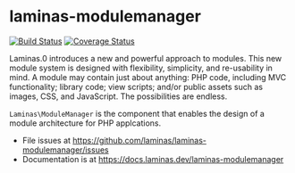 # laminas-modulemanager

[![Build Status](https://travis-ci.org/laminas/laminas-modulemanager.svg?branch=master)](https://travis-ci.org/laminas/laminas-modulemanager)
[![Coverage Status](https://coveralls.io/repos/github/laminas/laminas-modulemanager/badge.svg?branch=master)](https://coveralls.io/github/laminas/laminas-modulemanager?branch=master)

Laminas.0 introduces a new and powerful approach to modules. This new
module system is designed with flexibility, simplicity, and re-usability in mind.
A module may contain just about anything: PHP code, including MVC functionality;
library code; view scripts; and/or public assets such as images, CSS, and
JavaScript. The possibilities are endless.

`Laminas\ModuleManager` is the component that enables the design of a module
architecture for PHP applcations.


- File issues at https://github.com/laminas/laminas-modulemanager/issues
- Documentation is at https://docs.laminas.dev/laminas-modulemanager
